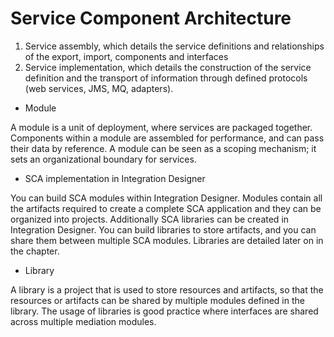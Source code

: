 <!-- image -->

# Service Component Architecture

1. Service assembly, which details the service definitions and relationships
of the export, import, components and interfaces
2. Service implementation, which details the construction of the
service definition and the transport of information through defined
protocols (web services, JMS, MQ, adapters).

- Module

A module is a unit of deployment, where services are packaged together. Components within a module are assembled for performance, and can pass their data by reference. A module can be seen as a scoping mechanism; it sets an organizational boundary for services.
- SCA implementation in Integration Designer

You can build SCA modules within Integration Designer. Modules contain all the artifacts required to create a complete SCA application and they can be organized into projects. Additionally SCA libraries can be created in Integration Designer. You can build libraries to store artifacts, and you can share them between multiple SCA modules. Libraries are detailed later on in the chapter.
- Library

A library is a project that is used to store resources and artifacts, so that the resources or artifacts can be shared by multiple modules defined in the library. The usage of libraries is good practice where interfaces are shared across multiple mediation modules.

<!-- image -->